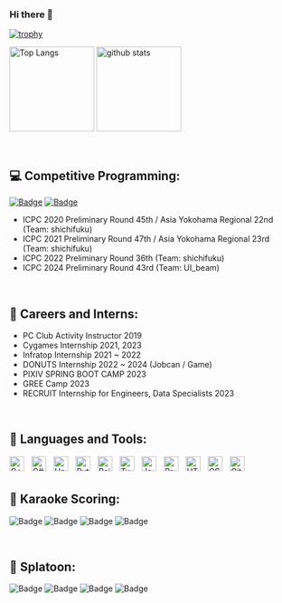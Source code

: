 ### Hi there 👋

[![trophy](https://github-profile-trophy.vercel.app/?username=nope0124)](https://github.com/ryo-ma/github-profile-trophy)
<p align="left"> 
  <img alt="Top Langs" height="150px" src="https://github-readme-stats.vercel.app/api/top-langs/?username=nope0124&layout=compact&count_private=true&show_icons=true&show_icons=true" />
  <img alt="github stats" height="150px" src="https://github-readme-stats.vercel.app/api?username=nope0124&count_private=true&show_icons=true&show_icons=true" />
</p>



<br/>

## :computer: Competitive Programming:
[![Badge](https://cp-logo.vercel.app/atcoder/nope124)](https://atcoder.jp/users/nope124)
[![Badge](https://cp-logo.vercel.app/codeforces/nope124)](https://codeforces.com/profile/nope124)
- ICPC 2020 Preliminary Round 45th / Asia Yokohama Regional 22nd (Team: shichifuku)
- ICPC 2021 Preliminary Round 47th / Asia Yokohama Regional 23rd (Team: shichifuku)
- ICPC 2022 Preliminary Round 36th (Team: shichifuku)
- ICPC 2024 Preliminary Round 43rd (Team: UI_beam)
<br/>

## :necktie: Careers and Interns:
- PC Club Activity Instructor 2019
- Cygames Internship 2021, 2023
- Infratop Internship 2021 ~ 2022
- DONUTS Internship 2022 ~ 2024 (Jobcan / Game)
- PIXIV SPRING BOOT CAMP 2023
- GREE Camp 2023
- RECRUIT Internship for Engineers, Data Specialists 2023
<br/>

## :wrench: Languages and Tools:
<p>
  <img align="left" alt="C++" width="26px" src="https://cdn.jsdelivr.net/gh/devicons/devicon/icons/cplusplus/cplusplus-original.svg" style="padding-right:10px;" />
  <img align="left" alt="C#" width="26px" src="https://cdn.jsdelivr.net/gh/devicons/devicon/icons/csharp/csharp-original.svg" style="padding-right:10px;" />
  <img align="left" alt="Unity" width="26px" src="https://cdn.jsdelivr.net/gh/devicons/devicon/icons/unity/unity-original.svg" style="padding-right:10px;" />
  <img align="left" alt="Python" width="26px" src="https://cdn.jsdelivr.net/gh/devicons/devicon/icons/python/python-original.svg" style="padding-right:10px;" />
  <img align="left" alt="Rails" width="26px" src="https://cdn.jsdelivr.net/gh/devicons/devicon/icons/rails/rails-plain-wordmark.svg" style="padding-right:10px;" />
  <img align="left" alt="TypeScript" width="26px" src="https://cdn.jsdelivr.net/gh/devicons/devicon/icons/typescript/typescript-original.svg" style="padding-right:10px;" />
  <img align="left" alt="JavaScript" width="26px" src="https://cdn.jsdelivr.net/gh/devicons/devicon/icons/javascript/javascript-original.svg" style="padding-right:10px;" />
  <img align="left" alt="Processing" width="26px" src="https://cdn.jsdelivr.net/gh/devicons/devicon/icons/processing/processing-original.svg" style="padding-right:10px;" />
  <img align="left" alt="HTML5" width="26px" src="https://cdn.jsdelivr.net/gh/devicons/devicon/icons/html5/html5-original.svg" style="padding-right:10px;" />
  <img align="left" alt="CSS3" width="26px" src="https://cdn.jsdelivr.net/gh/devicons/devicon/icons/css3/css3-original.svg" style="padding-right:10px;" />
  <img align="left" alt="Git" width="26px" src="https://cdn.jsdelivr.net/gh/devicons/devicon/icons/git/git-original.svg" style="padding-right:10px;" />
</p>
<br />
<br />

## 🎤 Karaoke Scoring:
![Badge](https://karaoke-badge.vercel.app/clubdam-dx-g/nope0421/rawPoint/countRawOver99)
![Badge](https://karaoke-badge.vercel.app/clubdam-dx-g/nope0421/rawPoint/countRaw100)
![Badge](https://karaoke-badge.vercel.app/clubdam-dx-g/nope0421/chartTotal/countChart490)
![Badge](https://karaoke-badge.vercel.app/clubdam-dx-g/nope0421/chartTotal/countChart495)

<br />

## 🦑 Splatoon:
![Badge](https://xp-badge.vercel.app/kiu124/splat_zones)
![Badge](https://xp-badge.vercel.app/kiu124/tower_control)
![Badge](https://xp-badge.vercel.app/kiu124/rainmaker)
![Badge](https://xp-badge.vercel.app/kiu124/clam_blitz)
